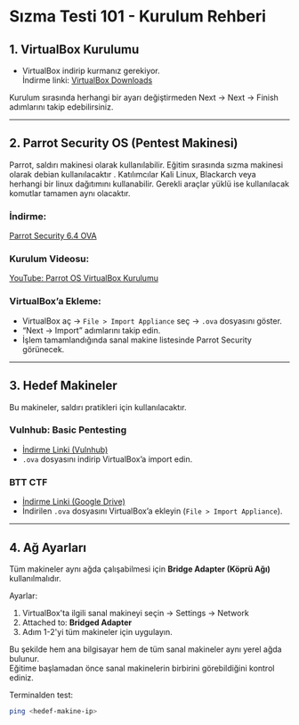 # Sızma Testi 101 - Kurulum Rehberi


## 1. VirtualBox Kurulumu
- VirtualBox indirip kurmanız gerekiyor.  
İndirme linki: [VirtualBox Downloads](https://www.virtualbox.org/wiki/Downloads)

Kurulum sırasında herhangi bir ayarı değiştirmeden Next → Next → Finish adımlarını takip edebilirsiniz.

---

## 2. Parrot Security OS (Pentest Makinesi)

Parrot, saldırı makinesi olarak kullanılabilir. Eğitim sırasında sızma makinesi olarak debian kullanılacaktır . Katılımcılar Kali Linux, Blackarch veya herhangi bir linux dağıtımını kullanabilir. Gerekli araçlar yüklü ise kullanılacak komutlar tamamen aynı olacaktır. 

### İndirme:
[Parrot Security 6.4 OVA](https://deb.parrot.sh/parrot/iso/6.4/Parrot-security-6.4_amd64.ova)

### Kurulum Videosu:
[YouTube: Parrot OS VirtualBox Kurulumu](https://www.youtube.com/watch?v=6ggzRmh9f5U)

### VirtualBox’a Ekleme:
- VirtualBox aç → `File > Import Appliance` seç → `.ova` dosyasını göster.
- “Next → Import” adımlarını takip edin.
- İşlem tamamlandığında sanal makine listesinde Parrot Security görünecek.

---

## 3. Hedef Makineler

Bu makineler, saldırı pratikleri için kullanılacaktır.

### Vulnhub: Basic Pentesting
- [İndirme Linki (Vulnhub)](https://download.vulnhub.com/basicpentesting/basic_pentesting_1.ova)
- `.ova` dosyasını indirip VirtualBox’a import edin.

### BTT CTF
- [İndirme Linki (Google Drive)](https://drive.google.com/file/d/1TKW6-fOt3DqpyuK9TXpI-AjEH4vcW2PT/view?usp=drive_link)
- İndirilen `.ova` dosyasını VirtualBox’a ekleyin (`File > Import Appliance`).


---

## 4. Ağ Ayarları

Tüm makineler aynı ağda çalışabilmesi için **Bridge Adapter (Köprü Ağı)** kullanılmalıdır.  

Ayarlar:
1. VirtualBox'ta ilgili sanal makineyi seçin → Settings → Network
2. Attached to: **Bridged Adapter**
3. Adım 1-2'yi tüm makineler için uygulayın.

Bu şekilde hem ana bilgisayar hem de tüm sanal makineler aynı yerel ağda bulunur.  
Eğitime başlamadan önce sanal makinelerin birbirini görebildiğini kontrol ediniz.  

Terminalden test:
```bash
ping <hedef-makine-ip>
